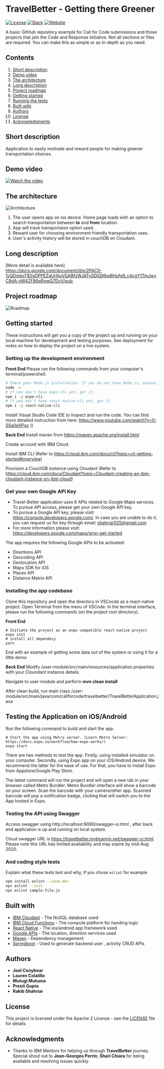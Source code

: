 # TravelBetter - Getting there Greener

[![License](https://img.shields.io/badge/License-Apache2-blue.svg)](https://www.apache.org/licenses/LICENSE-2.0) [![Slack](https://img.shields.io/badge/Join-Slack-blue)](https://callforcode.org/slack) [![Website](https://img.shields.io/badge/View-Website-blue)](https://code-and-response.github.io/Project-Sample/)

A basic GitHub repository example for Call for Code submissions and those projects that join the Code and Response initiative. Not all sections or files are required. You can make this as simple or as in-depth as you need.

## Contents

1. [Short description](#short-description)
1. [Demo video](#demo-video)
1. [The architecture](#the-architecture)
1. [Long description](#long-description)
1. [Project roadmap](#project-roadmap)
1. [Getting started](#getting-started)
1. [Running the tests](#running-the-tests)
1. [Built with](#built-with)
1. [Authors](#authors)
1. [License](#license)
1. [Acknowledgments](#acknowledgments)

## Short description
Application to easily motivate and reward people for making greener transportation choices. 


## Demo video

[![Watch the video](https://github.com/Code-and-Response/Liquid-Prep/blob/master/images/IBM-interview-video-image.png)](https://youtu.be/vOgCOoy_Bx0)

## The architecture

![Architecture](travel-better-revised-system-architecture.png)

1. The user opens app on ios device. Home page loads with an option to search transportation between **to** and **from** location.
2. App will track transportaion option used.
3. Reward user for choosing environment friendly transportation uses.
4. User's activity history will be stored in couchDB on Cloudant.

## Long description

[More detail is available here]  https://docs.google.com/document/d/e/2PACX-1vQDmkoT82gDPPEZaUrljtuVQABfzWJATySDlQ96wBHufg9_c4cgY1TmJwyC8dA-nW4ZF86pRgwQ7DvV/pub

## Project roadmap

![Roadmap](roadmap.jpg)

## Getting started

These instructions will get you a copy of the project up and running on your local machine for development and testing purposes. See deployment for notes on how to deploy the project on a live system.

### Setting up the development environment

**Front End**
Please run the following commands from your computer's terminal/powershell.

```bash
# Check your Node.js installation. If you do not have Node.js, please install it from https://nodejs.org/en/download/
node -v
# If you don't have expo-cli yet, get it
npm i -g expo-cli
# If you don't have react-native-cli yet, get it
npm i -g react-native-cli
```
Install Visual Studio Code IDE to inspect and run the code. You can find more detailed instruction from here: https://www.youtube.com/watch?v=0-S5a0eXPoc ()

**Back End**
Install maven from https://maven.apache.org/install.html

Create account with IBM Cloud.

Install IBM CLI (Refer to https://cloud.ibm.com/docs/cli?topic=cli-getting-started#overview)

Provision a CouchDB instance using Cloudant (Refer to https://cloud.ibm.com/docs/Cloudant?topic=Cloudant-creating-an-ibm-cloudant-instance-on-ibm-cloud)

### Get your own Google API Key

* Travel-Better application uses 6 APIs related to Google Maps services. To pursue API access, please get your own Google API key. 
* To pursue a Google API key, please visit: https://console.developers.google.com/. In case you are unable to do it, you can request us for key through email: shahriar025@gmail.com
* For more information please visit: https://developers.google.com/maps/gmp-get-started

The app requires the following Google APIs to be activated: 
* Directions API
* Geocoding API
* Geolocation API
* Maps SDK for iOS
* Places API
* Distance Matrix API

### Installing the app codebase

Clone this repository and open the directory in VSCocde as a react-native project. Open Terminal from the menu of VSCode. In the terminal interface, please run the following commands (on the project root directory). 

**Front End**
```
# Initiate the project as an expo compatible react-native project
expo init
# install all dependecy 
yarn
```

End with an example of getting some data out of the system or using it for a little demo

**Back End**
Modify /user-module/src/main/resources/application.properties with your Cloundant instance details.

Navigate to user-module and perform **mvn clean install**

After clean build, run main class /user-module/src/main/java/com/callforcode/travelbetter/TravelBetterApplication.java

## Testing the Application on iOS/Android

Run the following command to build and start the app. 

```
# Start the app using Metro server. (Learn Metro Server: https://docs.expo.io/workflow/how-expo-works/)
expo start
```

There are two methods to test the app. Firstly, using installed simulator on your computer. Secondly, using Expo app on your iOS/Android device. We recommend the latter for the ease of use. For that, you have to install Expo from Appstore/Google Play Store. 

The latest command will run the project and will open a new tab in your browser called Metro Bundler. Metro Bundler interface will show a barcode on your screen. Scan the barcode with your camera/other app. Scanned barcode will pop a notification badge, clicking that will switch you to the App hosted in Expo. 

### Testing the API using Swagger

Access swagger using http://localhost:8080/swagger-ui.html , after back end application is up and running on local system.

Cloud swagger URL is https://travelbetter.mybluemix.net/swagger-ui.html. Please note this URL has limited availability and may expire by mid-Aug 2020.

### And coding style tests

Explain what these tests test and why, if you chose `eslint` for example

```bash
npm install eslint --save-dev
npx eslint --init
npx eslint sample-file.js
```

## Built with

* [IBM Cloudant](https://cloud.ibm.com/catalog?search=cloudant#search_results) - The NoSQL database used
* [IBM Cloud Functions](https://cloud.ibm.com/catalog?search=cloud%20functions#search_results) - The compute platform for handing logic
* [React Native](https://reactnative.dev/) - The ios/android app framework used
* [Google APIs](https://developers.google.com/apis-explorer) - The location, direction services used
* [Maven](https://maven.apache.org/) - Dependency management
* [Springboot](https://start.spring.io/) - Used to generate backend user , activity CRUD APIs

## Authors

* **Joel Conybear**
* **Lauren Colalillo**
* **Mutugi Mutuma**
* **Preeti Gupta**
* **Rakib Shahriar**

## License

This project is licensed under the Apache 2 License - see the [LICENSE](LICENSE) file for details

## Acknowledgments

* Thanks to IBM Mentors for helping us through **TravelBetter** journey. Special shout out to **Jean-Georges Perrin**, **Shari Chiara** for being available and resolving issues quickly.

